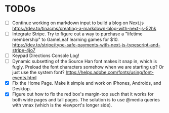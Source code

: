 # TODOs
- [ ] Continue working on markdown input to build a blog on Next.js https://dev.to/tinacms/creating-a-markdown-blog-with-next-js-52hk
- [ ] Integrate Stripe. Try to figure out a way to purchase a "lifetime membership" to GameLeaf learning games for $10. https://dev.to/stripe/type-safe-payments-with-next-js-typescript-and-stripe-4jo7
- [ ] Keypad Directions Console Log!
- [ ] Dynamic subsetting of the Source Han font makes it snap in, which is fugly. Preload the font characters somehow when we are starting up? Or just use the system font? https://helpx.adobe.com/fonts/using/font-events.html
- [x] Fix the Home Page. Make it simple and work on iPhones, Androids, and Desktop.
- [x] Figure out how to fix the red box's margin-top such that it works for both wide pages and tall pages. The solution is to use @media queries with vmax (which is the viewport's longer side).